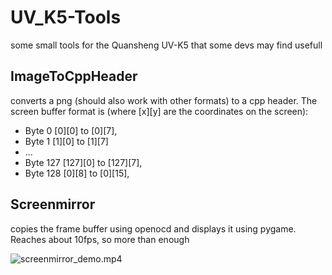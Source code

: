 # UV_K5-Tools

some small tools for the Quansheng UV-K5 that some devs may find usefull

## ImageToCppHeader

converts a png (should also work with other formats) to a cpp header.
The screen buffer format is (where [x][y] are the coordinates on the screen):
- Byte 0 [0][0] to [0][7], 
- Byte 1 [1][0] to [1][7]
- ... 
- Byte 127 [127][0] to [127][7], 
- Byte 128 [0][8] to [0][15], 

## Screenmirror

copies the frame buffer using openocd and displays it using pygame. Reaches about 10fps, so more than enough

![screenmirror_demo.mp4](media/screenmirror_demo.gif)